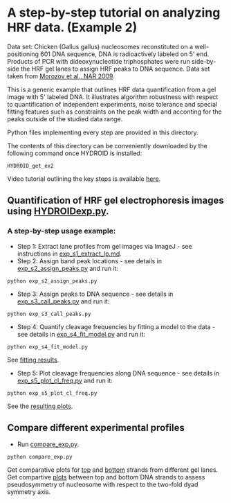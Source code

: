 # A step-by-step tutorial on analyzing HRF data. (Example 2)

Data set: Chicken (Gallus gallus) nucleosomes reconstituted on a well-positioning 601 DNA sequence, DNA is radioactively labeled on 5' end. Products of PCR with dideoxynucleotide triphosphates were run side-by-side the HRF gel lanes to assign HRF peaks to DNA sequence. Data set taken from [Morozov et al., NAR 2009](https://www.ncbi.nlm.nih.gov/pubmed/?term=19509309).

This is a generic example that outlines HRF data quantification from a gel image with 5' labeled DNA. It illustrates algorithm robustness with respect to quantification of independent experiments, noise tolerance and special fitting features such as constraints on the peak width and acconting for the peaks outside of the studied data range.

Python files implementing every step are provided in this directory.

The contents of this directory can be conveniently downloaded by the following command once HYDROID is installed:
```
HYDROID_get_ex2
```

Video tutorial outlining the key steps is available [here](https://www.youtube.com/playlist?list=PL_GHGdsPyn0nVSvrRnyvuvkRCrNBjqeuC).

## Quantification of HRF gel electrophoresis images using [HYDROIDexp.py](../HYDROIDexp.py).
### A step-by-step usage example:
- Step 1: Extract lane profiles from gel images via ImageJ - see instructions in [exp_s1_extract_lp.md](exp_s1_extract_lp.md).
- Step 2: Assign band peak locations - see details in [exp_s2_assign_peaks.py](exp_s2_assign_peaks.py) and run it:
```
python exp_s2_assign_peaks.py
```
- Step 3: Assign peaks to DNA sequence - see details in [exp_s3_call_peaks.py](exp_s3_call_peaks.py) and run it:
```
python exp_s3_call_peaks.py
```
- Step 4: Quantify cleavage frequencies by fitting a model to the data  - see details in  [exp_s4_fit_model.py](exp_s4_fit_model.py) and run it:
```
python exp_s4_fit_model.py
```
See [fitting results](results/gg_601_BS_a_fitted_intensities.png).
- Step 5: Plot cleavage frequencies along DNA sequence  - see details in [exp_s5_plot_cl_freq.py](exp_s5_plot_cl_freq.py) and run it:
```
python exp_s5_plot_cl_freq.py
```
See the [resulting plots](results/gg_601_BS_a_cl_freq_profile.png).


## Compare different experimental profiles
-  Run [compare_exp.py](compare_exp.py).
```
python compare_exp.py
```
Get comparative plots for [top](results/exp_compar_TS.png) and [bottom](results/exp_compar_BS.png) strands from different gel lanes. Get compartive [plots](results/exp_compar_BS_TS.png) between top and bottom DNA strands to assess pseudosymmetry of nucleosome with respect to the two-fold dyad symmetry axis.
